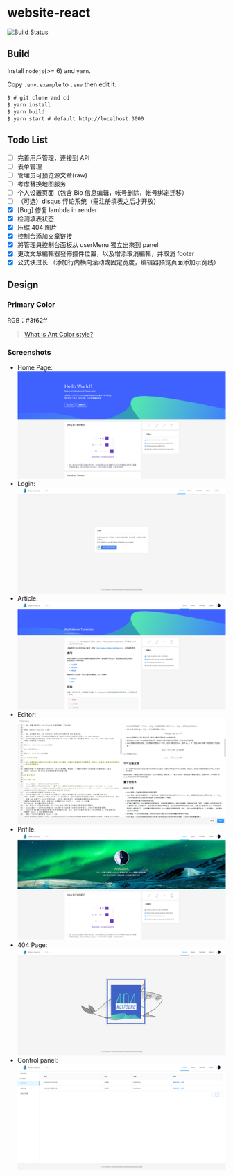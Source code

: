 # website-react

[![Build Status](https://travis-ci.org/ResistanceCN/website-react.svg?branch=master)](https://travis-ci.org/ResistanceCN/website-react)

## Build

Install `nodejs`(>= 6) and `yarn`.

Copy `.env.example` to `.env` then edit it.

```shell
$ # git clone and cd
$ yarn install
$ yarn build
$ yarn start # default http://localhost:3000
```

## Todo List

- [ ] 完善用戶管理，連接到 API
- [ ] 表单管理
- [ ] 管理员可预览源文章(raw)
- [ ] 考虑替换地图服务
- [ ] 个人设置页面（包含 Bio 信息编辑，帐号删除，帐号绑定迁移）
- [ ] （可选）disqus 评论系统（需注册填表之后才开放）
- [x] [Bug] 修复 lambda in render
- [x] 检测填表状态
- [x] 压缩 404 图片
- [x] 控制台添加文章链接
- [x] 將管理員控制台面板从 userMenu 獨立出來到 panel
- [x] 更改文章編輯器發佈控件位置，以及增添取消編輯，并取消 footer
- [x] 公式块过长 （添加行内横向滚动或固定宽度，编辑器预览页面添加示宽线）

## Design

### Primary Color

RGB：#3f62ff

> [What is Ant Color style?](https://github.com/ant-design/ant-design/blob/734beb84ffc3f0469fbae1566aa8450f966cb261/components/style/color/colorPalette.less)

### Screenshots

- Home Page:
  ![img](design/screenshots/home.png)
- Login:
  ![img](design/screenshots/login.png)
- Article:
  ![img](design/screenshots/article.png)
- Editor:
  ![img](design/screenshots/editor.png)
- Prifile:
  ![img](design/screenshots/profile.png)
- 404 Page:
  ![img](design/screenshots/404.png)
- Control panel:
  ![img](design/screenshots/admin.png)
